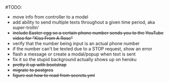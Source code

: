 #TODO:

* move info from controller to a model
* add ability to send multiple texts throughout a given time period, aka super-trollin'
* ~~include Easter egg so a certain phone number sends you to the YouTube video for "Kiss From A Rose"~~<br>
* verify that the number being input is an actual phone number<br>
* if the number can't be texted due to a STOP request, show an error<br>
* flash a message or create a modal/popup when text is sent<br>
* fix it so the stupid background actually shows up on heroku<br>
* ~~pretty it up with bootstrap~~<br>
* ~~migrate to postgres~~<br>
* ~~figure out how to read from secrets.yml~~<br>